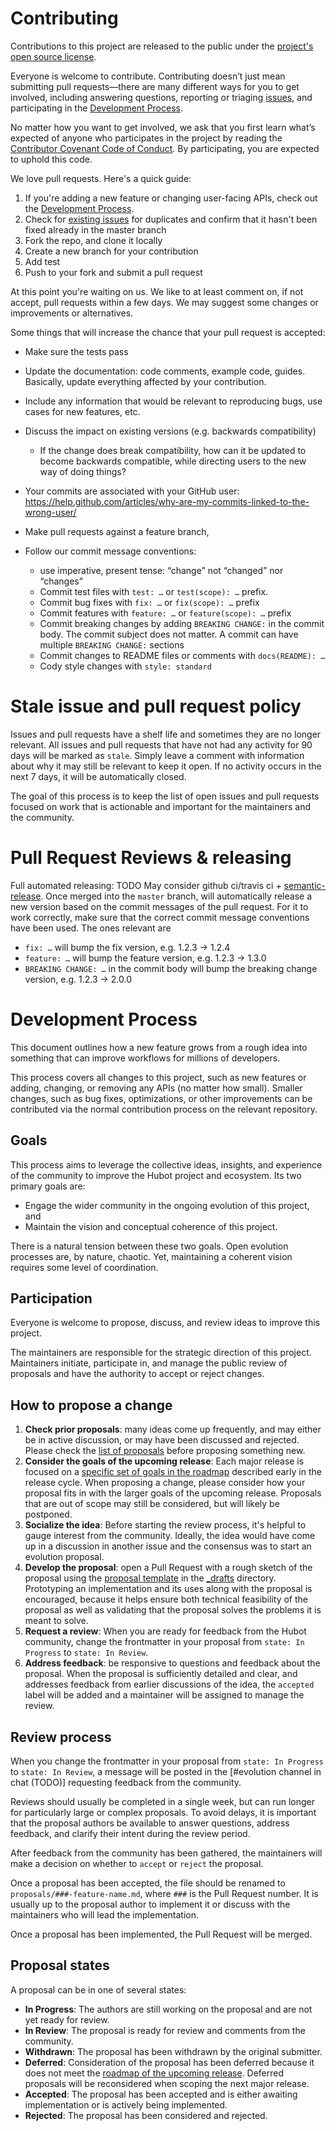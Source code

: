 [issues]: https://github.com/lisy09/locust-k8s/issues
[all-proposals]: https://github.com/lisy09/locust-k8s/projects/1
[_drafts]: https://github.com/lisy09/locust-k8s/new/master/_drafts
[roadmap]: meta/ROADMAP.md
[proposal_template]: meta/proposal_template
[license]: ../LICENSE.md

# Contributing

Contributions to this project are released to the public under the [project's open source license][license].

Everyone is welcome to contribute. Contributing doesn’t just mean submitting pull requests—there are many different ways for you to get involved, including answering questions, reporting or triaging [issues][issues], and participating in the [Development Process](#development-process).

No matter how you want to get involved, we ask that you first learn what’s expected of anyone who participates in the project by reading the [Contributor Covenant Code of Conduct](http://contributor-covenant.org). By participating, you are expected to uphold this code.

We love pull requests. Here's a quick guide:

1. If you're adding a new feature or changing user-facing APIs, check out the [Development Process](#development-process).
2. Check for [existing issues][issues] for duplicates and confirm that it hasn't been fixed already in the master branch
3. Fork the repo, and clone it locally
4. Create a new branch for your contribution
5. Add test
6. Push to your fork and submit a pull request

At this point you're waiting on us. We like to at least comment on, if not
accept, pull requests within a few days. We may suggest some changes or improvements or alternatives.

Some things that will increase the chance that your pull request is accepted:

* Make sure the tests pass
* Update the documentation: code comments, example code, guides. Basically,
  update everything affected by your contribution.
* Include any information that would be relevant to reproducing bugs, use cases for new features, etc.

* Discuss the impact on existing versions (e.g. backwards compatibility)
  * If the change does break compatibility, how can it be updated to become backwards compatible, while directing users to the new way of doing things?
* Your commits are associated with your GitHub user: https://help.github.com/articles/why-are-my-commits-linked-to-the-wrong-user/
* Make pull requests against a feature branch,
* Follow our commit message conventions:
  * use imperative, present tense: “change” not “changed” nor “changes”
  * Commit test files with `test: …` or `test(scope): …` prefix.
  * Commit bug fixes with `fix: …` or `fix(scope): …` prefix
  * Commit features with `feature: …` or `feature(scope): …` prefix
  * Commit breaking changes by adding `BREAKING CHANGE:` in the commit body.
    The commit subject does not matter. A commit can have multiple `BREAKING CHANGE:`
    sections
  * Commit changes to README files or comments with `docs(README): …`
  * Cody style changes with `style: standard`

# Stale issue and pull request policy

Issues and pull requests have a shelf life and sometimes they are no longer relevant. All issues and pull requests that have not had any activity for 90 days will be marked as `stale`. Simply leave a comment with information about why it may still be relevant to keep it open. If no activity occurs in the next 7 days, it will be automatically closed.

The goal of this process is to keep the list of open issues and pull requests focused on work that is actionable and important for the maintainers and the community.

# Pull Request Reviews & releasing

Full automated releasing: TODO
May consider github ci/travis ci + [semantic-release](https://github.com/semantic-release/semantic-release). 
Once merged into the `master` branch, will automatically release a new version based on the commit messages of the pull request. For it to work correctly, make sure that the correct commit message conventions have been used. The ones relevant are

* `fix: …` will bump the fix version, e.g. 1.2.3 → 1.2.4
* `feature: …` will bump the feature version, e.g. 1.2.3 → 1.3.0
* `BREAKING CHANGE: …` in the commit body will bump the breaking change version, e.g. 1.2.3 → 2.0.0

# Development Process

This document outlines how a new feature grows from a rough idea into something that can improve workflows for millions of developers.

This process covers all changes to this project, such as new features or adding, changing, or removing any APIs (no matter how small). Smaller changes, such as bug fixes, optimizations, or other improvements can be contributed via the normal contribution process on the relevant repository.

## Goals

This process aims to leverage the collective ideas, insights, and experience of the community to improve the Hubot project and ecosystem. Its two primary goals are:

* Engage the wider community in the ongoing evolution of this project, and
* Maintain the vision and conceptual coherence of this project.

There is a natural tension between these two goals. Open evolution processes are, by nature, chaotic. Yet, maintaining a coherent vision requires some level of coordination. 

## Participation

Everyone is welcome to propose, discuss, and review ideas to improve this project.

The maintainers are responsible for the strategic direction of this project. Maintainers initiate, participate in, and manage the public review of proposals and have the authority to accept or reject changes.

## How to propose a change

1. **Check prior proposals**: many ideas come up frequently, and may either be in active discussion, or may have been discussed and rejected. Please check the [list of proposals][all-proposals] before proposing something new.
2. **Consider the goals of the upcoming release**: Each major release is focused on a [specific set of goals in the roadmap][roadmap] described early in the release cycle. When proposing a change, please consider how your proposal fits in with the larger goals of the upcoming release. Proposals that are out of scope may still be considered, but will likely be postponed.
3. **Socialize the idea**: Before starting the review process, it's helpful to gauge interest from the community. Ideally, the idea would have come up in a discussion in another issue and the consensus was to start an evolution proposal.
4. **Develop the proposal**: open a Pull Request with a rough sketch of the proposal using the [proposal template][proposal_template] in the [_drafts][_drafts] directory. Prototyping an implementation and its uses along with the proposal is encouraged, because it helps ensure both technical feasibility of the proposal as well as validating that the proposal solves the problems it is meant to solve.
5. **Request a review**: When you are ready for feedback from the Hubot community, change the frontmatter in your proposal from `state: In Progress` to `state: In Review`.
6. **Address feedback**: be responsive to questions and feedback about the proposal. When the proposal is sufficiently detailed and clear, and addresses feedback from earlier discussions of the idea, the `accepted` label will be added and a maintainer will be assigned to manage the review.

## Review process

When you change the frontmatter in your proposal from `state: In Progress` to `state: In Review`, a message will be posted in the [#evolution channel in chat (TODO)] requesting feedback from the community.

Reviews should usually be completed in a single week, but can run longer for particularly large or complex proposals. To avoid delays, it is important that the proposal authors be available to answer questions, address feedback, and clarify their intent during the review period.

After feedback from the community has been gathered, the maintainers will make a decision on whether to `accept` or `reject` the proposal.

Once a proposal has been accepted, the file should be renamed to `proposals/###-feature-name.md`, where `###` is the Pull Request number. It is usually up to the proposal author to implement it or discuss with the maintainers who will lead the implementation.

Once a proposal has been implemented, the Pull Request will be merged.

## Proposal states

A proposal can be in one of several states:

* **In Progress**: The authors are still working on the proposal and are not yet ready for review.
* **In Review**: The proposal is ready for review and comments from the community.
* **Withdrawn**: The proposal has been withdrawn by the original submitter.
* **Deferred**: Consideration of the proposal has been deferred because it does not meet the [roadmap of the upcoming release][roadmap]. Deferred proposals will be reconsidered when scoping the next major release.
* **Accepted**: The proposal has been accepted and is either awaiting implementation or is actively being implemented.
* **Rejected**: The proposal has been considered and rejected.